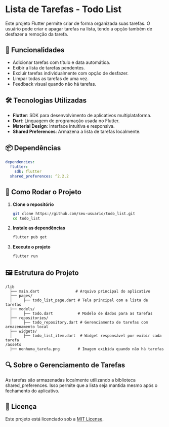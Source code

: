 # Lista de Tarefas - Todo List

Este projeto Flutter permite criar de forma organizada suas tarefas. O usuário pode criar e apagar tarefas na lista, tendo a opção também de desfazer a remoção da tarefa.

## 📌 Funcionalidades
- Adicionar tarefas com título e data automática.
- Exibir a lista de tarefas pendentes.
- Excluir tarefas individualmente com opção de desfazer.
- Limpar todas as tarefas de uma vez.
- Feedback visual quando não há tarefas.

## 🛠 Tecnologias Utilizadas
- **Flutter**: SDK para desenvolvimento de aplicativos multiplataforma.
- **Dart**: Linguagem de programação usada no Flutter.
- **Material Design**: Interface intuitiva e responsiva.
- **Shared Preferences**: Armazena a lista de tarefas localmente.

## 📦 Dependências
```yaml
dependencies:
  flutter:
    sdk: flutter
  shared_preferences: ^2.2.2
```

## 🚀 Como Rodar o Projeto
1. **Clone o repositório**
   ```sh
   git clone https://github.com/seu-usuario/todo_list.git
   cd todo_list
   ```
2. **Instale as dependências**
   ```sh
   flutter pub get
   ```
3. **Execute o projeto**
   ```sh
   flutter run
   ```

## 🖼️ Estrutura do Projeto
```
/lib
  ├── main.dart                # Arquivo principal do aplicativo
  ├── pages/
  │     ├── todo_list_page.dart # Tela principal com a lista de tarefas
  ├── models/
  │     ├── todo.dart           # Modelo de dados para as tarefas
  ├── repositories/
  │     ├── todo_repository.dart # Gerenciamento de tarefas com armazenamento local
  ├── widgets/
  │     ├── todo_list_item.dart  # Widget responsável por exibir cada tarefa
/assets
  ├── nenhuma_tarefa.png        # Imagem exibida quando não há tarefas
```

## 🔍 Sobre o Gerenciamento de Tarefas
As tarefas são armazenadas localmente utilizando a biblioteca shared_preferences. Isso permite que a lista seja mantida mesmo após o fechamento do aplicativo.

## 📄 Licença
Este projeto está licenciado sob a [MIT License](LICENSE).




